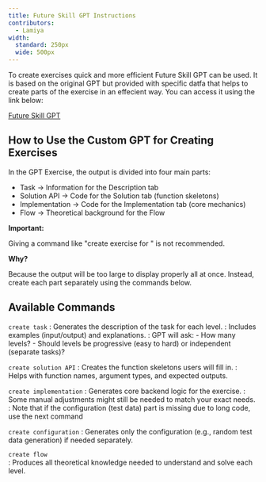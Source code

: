 ```yaml
---
title: Future Skill GPT Instructions
contributors:
  - Lamiya
width:
  standard: 250px
  wide: 500px
---
```


To create exercises quick and more efficient Future Skill GPT can be used. It is based on the original GPT but provided with specific datfa that helps to create parts of the exercise in an effecient way. You can access it using the link below:

[Future Skill GPT][def]

[def]: https://chatgpt.com/g/g-680102f8d4b48191a341df1e0b393ce2-future-skill

## How to Use the Custom GPT for Creating Exercises

In the GPT Exercise, the output is divided into four main parts:

- Task → Information for the Description tab
- Solution API → Code for the Solution tab (function skeletons)
- Implementation → Code for the Implementation tab (core mechanics)
- Flow → Theoretical background for the Flow 

**Important:**

Giving a command like "create exercise for <topic>" is not recommended.

**Why?**

Because the output will be too large to display properly all at once. Instead, create each part separately using the commands below.

## Available Commands

`create task`
: Generates the description of the task for each level.
: Includes examples (input/output) and explanations.
: GPT will ask:
	- How many levels?
	- Should levels be progressive (easy to hard) or independent (separate tasks)?

`create solution API`
: Creates the function skeletons users will fill in.
: Helps with function names, argument types, and expected outputs.

`create implementation`
: Generates core backend logic for the exercise.
: Some manual adjustments might still be needed to match your exact needs.
: Note that if the configuration (test data) part is missing due to long code, use the next command

`create configuration`
: Generates only the configuration (e.g., random test data generation) if needed separately.

`create flow`	
: Produces all theoretical knowledge needed to understand and solve each level.